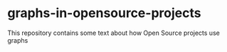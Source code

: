 # graphs-in-opensource-projects
This repository contains some text about how Open Source projects use graphs
